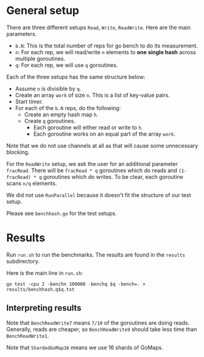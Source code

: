 # General setup
There are three different setups `Read`, `Write`, `ReadWrite`. Here are the main parameters.

* `b.N`: This is the total number of reps for go bench to do its measurement.
* `n`: For each rep, we will read/write `n` elements to **one single hash** across multiple goroutines.
* `q`: For each rep, we will use `q` goroutines.

Each of the three setups has the same structure below:

* Assume `n` is divisible by `q`.
* Create an array `work` of size `n`. This is a list of key-value pairs.
* Start timer.
* For each of the `b.N` reps, do the following:
  * Create an empty hash map `h`.
  * Create `q` goroutines.
	* Each goroutine will either read or write to `h`.
	* Each goroutine works on an equal part of the array `work`.

Note that we do not use channels at all as that will cause some unnecessary blocking.

For the `ReadWrite` setup, we ask the user for an additional parameter `fracRead`. There will be `fracRead * q` goroutines which do reads and `(1-fracRead) * q` goroutines which do writes. To be clear, each goroutine scans `n/q` elements.

We did not use `RunParallel` because it doesn't fit the structure of our test setup.

Please see `benchhash.go` for the test setups.

# Results

Run `run.sh` to run the benchmarks. The results are found in the `results` subdirectory.

Here is the main line in `run.sh`:

```
go test -cpu 2 -benchn 100000 -benchq $q -bench=. > results/benchhash.q$q.txt
```

## Interpreting results

Note that `BenchReadWrite7` means `7/10` of the goroutines are doing reads. Generally, reads are cheaper, so `BenchReadWrite9` should take less time than `BenchReadWrite1`.

Note that `ShardedGoMap16` means we use 16 shards of GoMaps.
